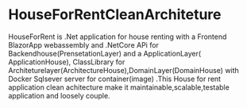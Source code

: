 # HouseForRentCleanArchiteture
HouseForRent is .Net application for house renting  with a Frontend BlazorApp webassembly and .NetCore APi for Backendhouse(PrensetationLayer) and a ApplicationLayer( ApplicationHouse), ClassLibrary for Architeturelayer(ArchitectureHouse),DomainLayer(DomainHouse) with Docker Sqlsever  server for container(image) .This House for rent application  clean achitecture make it maintainable,scalable,testable application and loosely couple.
